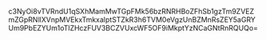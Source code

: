 c3NyOi8vTVRndU1qSXhMamMwTGpFMk56bzRNRHBoZFhSb1gzTm9ZVEZmZGpRNllXVnpMVEkxTmkxalptSTZkR3h6TVM0eVgzUnBZMnRsZEY5aGRYUm9PbEZYUm1oTlZHczFUV3BCZVUxcWF5OF9iMkptYzNCaGNtRnRQUQo=
